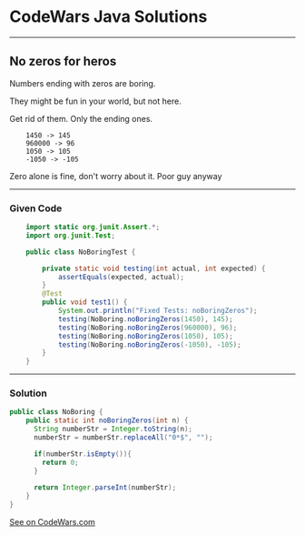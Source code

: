 # CodeWars Java Solutions

---

## No zeros for heros

Numbers ending with zeros are boring.

They might be fun in your world, but not here.

Get rid of them. Only the ending ones.

```
    1450 -> 145
    960000 -> 96
    1050 -> 105
    -1050 -> -105
```

Zero alone is fine, don't worry about it. Poor guy anyway

---

### Given Code

```Java
    import static org.junit.Assert.*;
    import org.junit.Test;

    public class NoBoringTest {

        private static void testing(int actual, int expected) {
            assertEquals(expected, actual);
        }
        @Test
        public void test1() {
            System.out.println("Fixed Tests: noBoringZeros");
            testing(NoBoring.noBoringZeros(1450), 145);
            testing(NoBoring.noBoringZeros(960000), 96);
            testing(NoBoring.noBoringZeros(1050), 105);
            testing(NoBoring.noBoringZeros(-1050), -105);
        }
    }

```

---

### Solution

```Java
public class NoBoring {
    public static int noBoringZeros(int n) {
      String numberStr = Integer.toString(n);
      numberStr = numberStr.replaceAll("0*$", "");

      if(numberStr.isEmpty()){
        return 0;
      }  
      
      return Integer.parseInt(numberStr);
    }
}
```

[See on CodeWars.com](https://www.codewars.com/kata/570a6a46455d08ff8d001002/train/java)